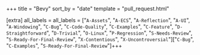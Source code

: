 +++
title = "Bevy"
sort_by = "date"
template = "pull_request.html"

[extra]
all_labels =
all_labels = ["`A-Assets`", "`A-ECS`", "`A-Reflection`", "`A-UI`", "`A-Windowing`", "`C-Bug`", "`C-Code-Quality`", "`C-Examples`", "`C-Feature`", "`D-Straightforward`", "`D-Trivial`", "`O-Linux`", "`P-Regression`", "`S-Needs-Review`", "`S-Ready-For-Final-Review`", "`X-Contentious`", "`X-Uncontroversial`"]["`C-Bug`", "`C-Examples`", "`S-Ready-For-Final-Review`"]+++
